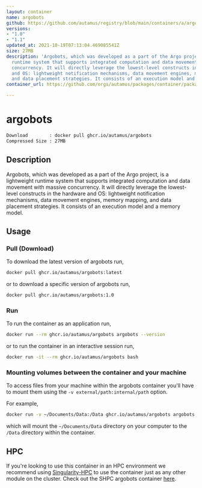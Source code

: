 ```yaml
---
layout: container
name: argobots
github: https://github.com/autamus/registry/blob/main/containers/a/argobots/spack.yaml
versions:
- "1.0"
- "1.1"
updated_at: 2021-10-19T07:13:04.469085541Z
size: 27MB
description: 'Argobots, which was developed as a part of the Argo project, is a lightweight
  runtime system that supports integrated computation and data movement with massive
  concurrency. It will directly leverage the lowest-level constructs in the hardware
  and OS: lightweight notification mechanisms, data movement engines, memory mapping,
  and data placement strategies. It consists of an execution model and a memory model.'
container_url: https://github.com/orgs/autamus/packages/container/package/argobots

---
```

# argobots
```bash 
Download        : docker pull ghcr.io/autamus/argobots
Compressed Size : 27MB
```

## Description
Argobots, which was developed as a part of the Argo project, is a lightweight runtime system that supports integrated computation and data movement with massive concurrency. It will directly leverage the lowest-level constructs in the hardware and OS: lightweight notification mechanisms, data movement engines, memory mapping, and data placement strategies. It consists of an execution model and a memory model.

## Usage
### Pull (Download)
To download the latest version of argobots run,

```bash
docker pull ghcr.io/autamus/argobots:latest
```

or to download a specific version of argobots run,

```bash
docker pull ghcr.io/autamus/argobots:1.0
```
### Run
To run the container as an application run,
```bash
docker run --rm ghcr.io/autamus/argobots argobots --version
```

or to run the container in an interactive session run,
```bash
docker run -it --rm ghcr.io/autamus/argobots bash
```

### Mounting volumes between the container and your machine
To access files from your machine within the argobots container you'll have to mount them using the `-v external/path:internal/path` option.

For example,
```bash
docker run -v ~/Documents/Data:/Data ghcr.io/autamus/argobots argobots /Data/myData.csv
```
which will mount the `~/Documents/Data` directory on your computer to the `/Data` directory within the container.

## HPC
If you're looking to use this container in an HPC environment we recommend using [Singularity-HPC](https://singularity-hpc.readthedocs.io) to use the container just as any other module on the cluster. Check out the SHPC argobots container [here](https://singularityhub.github.io/singularity-hpc/r/ghcr.io-autamus-argobots/).